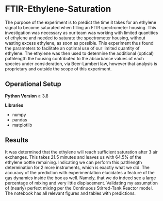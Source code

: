 # FTIR-Ethylene-Saturation
 
The purpose of the experiment is to predict the time it takes for an ethylene signal to become saturated when filling an FTIR spectrometer housing. This investigation was necessary as our team was working with limited quantities of ethylene and needed to saturate the spectrometer housing, without wasting excess ethylene, as soon as possible. This experiment thus found the parameters to facilitate an optimal use of our limited quantity of ethylene. The ethylene was then used to determine the additional (optical) pathlength the housing contributed to the absorbance values of each species under consideration, via Beer-Lambert law, however that analysis is proprietary and outside the scope of this experiment.

## Operational Setup
**Python Version** $\geq$ 3.8

**Libraries**
- numpy
- pandas
- matplotlib

## Results
It was determined that the ethylene will reach sufficient saturation after 3 air exchanges. This takes 21.5 minutes and leaves us with 64.5% of the ethylene bottle remaining. Indicating we can perform this pathlength determination for 2 more instruments, which is exactly what we did. The accuracy of the prediction with experimentation elucidates a feature of the gas dynamics inside the box as well. Namely, that we do indeed see a large percentage of mixing and very little displacement. Validating my assumption of (nearly) perfect mixing per the Continuous Stirred-Tank Reactor model. The notebook has all relevant figures and tables with predictions.
